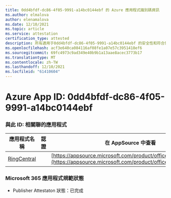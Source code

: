 ```yaml
---
title: 0dd4bfdf-dc86-4f05-9991-a14bc0144ebf 的 Azure 應用程式識別碼資訊
ms.author: elmalova
author: elenamalova
ms.date: 12/10/2021
ms.topic: article
ms.service: attestation
certification_type: attested
description: 所有適用于0dd4bfdf-dc86-4f05-9991-a14bc0144ebf 的安全性和符合性資訊資訊。
ms.openlocfilehash: acf3e640ca084116af08fe1a07e57c3951418ef6
ms.sourcegitcommit: 69fc4973c9ad349e40b9b1a13aae8acec3773b17
ms.translationtype: MT
ms.contentlocale: zh-TW
ms.lasthandoff: 12/10/2021
ms.locfileid: "61410604"
---
```

# <a name="azure-app-id-0dd4bfdf-dc86-4f05-9991-a14bc0144ebf"></a>Azure App ID: 0dd4bfdf-dc86-4f05-9991-a14bc0144ebf


### <a name="apps-associated-with-this-id"></a>與此 ID: 相關聯的應用程式
| **應用程式名稱** | **認證** | **在 AppSource 中查看** |
|--------------|---------------|-----------------------|
| [RingCentral](https://docs.microsoft.com/microsoft-365-app-certification/forward/WA200000135) |  | [https://appsource.microsoft.com/product/office/WA200000135](https://appsource.microsoft.com/product/office/WA200000135) |

### <a name="microsoft-365-app-compliance-status"></a>Microsoft 365 應用程式規範狀態
- Publisher Attestaton 狀態：已完成

